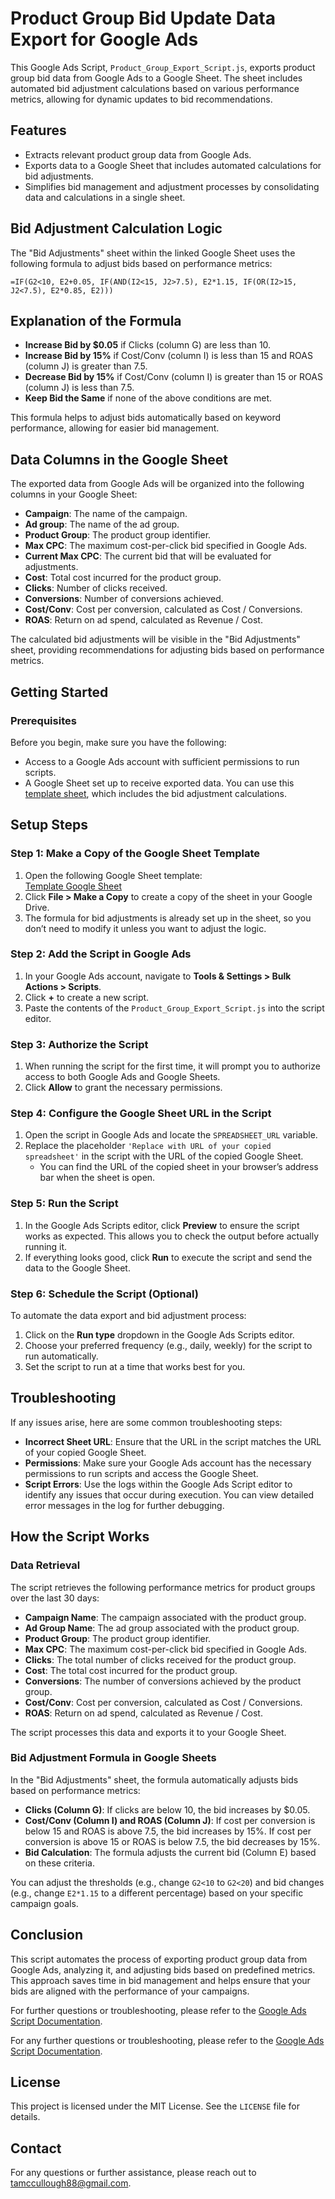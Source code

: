 # Product Group Bid Update Data Export for Google Ads

This Google Ads Script, `Product_Group_Export_Script.js`, exports product group bid data from Google Ads to a Google Sheet. The sheet includes automated bid adjustment calculations based on various performance metrics, allowing for dynamic updates to bid recommendations.

## Features
- Extracts relevant product group data from Google Ads.
- Exports data to a Google Sheet that includes automated calculations for bid adjustments.
- Simplifies bid management and adjustment processes by consolidating data and calculations in a single sheet.

## Bid Adjustment Calculation Logic

The "Bid Adjustments" sheet within the linked Google Sheet uses the following formula to adjust bids based on performance metrics:

```excel
=IF(G2<10, E2+0.05, IF(AND(I2<15, J2>7.5), E2*1.15, IF(OR(I2>15, J2<7.5), E2*0.85, E2)))
```

## Explanation of the Formula

- **Increase Bid by $0.05** if Clicks (column G) are less than 10.
- **Increase Bid by 15%** if Cost/Conv (column I) is less than 15 and ROAS (column J) is greater than 7.5.
- **Decrease Bid by 15%** if Cost/Conv (column I) is greater than 15 or ROAS (column J) is less than 7.5.
- **Keep Bid the Same** if none of the above conditions are met.

This formula helps to adjust bids automatically based on keyword performance, allowing for easier bid management.

## Data Columns in the Google Sheet

The exported data from Google Ads will be organized into the following columns in your Google Sheet:

- **Campaign**: The name of the campaign.
- **Ad group**: The name of the ad group.
- **Product Group**: The product group identifier.
- **Max CPC**: The maximum cost-per-click bid specified in Google Ads.
- **Current Max CPC**: The current bid that will be evaluated for adjustments.
- **Cost**: Total cost incurred for the product group.
- **Clicks**: Number of clicks received.
- **Conversions**: Number of conversions achieved.
- **Cost/Conv**: Cost per conversion, calculated as Cost / Conversions.
- **ROAS**: Return on ad spend, calculated as Revenue / Cost.

The calculated bid adjustments will be visible in the "Bid Adjustments" sheet, providing recommendations for adjusting bids based on performance metrics.

## Getting Started

### Prerequisites

Before you begin, make sure you have the following:

- Access to a Google Ads account with sufficient permissions to run scripts.
- A Google Sheet set up to receive exported data. You can use this [template sheet](https://docs.google.com/spreadsheets/d/1TL3KIB1_xpUxOkOnVHEYEqyDhDRGOcFBZr3xP5HxWCg/edit?gid=1651756630#gid=1651756630), which includes the bid adjustment calculations.

## Setup Steps

### Step 1: Make a Copy of the Google Sheet Template

1. Open the following Google Sheet template:  
   [Template Google Sheet](https://docs.google.com/spreadsheets/d/1TL3KIB1_xpUxOkOnVHEYEqyDhDRGOcFBZr3xP5HxWCg/edit?gid=1651756630#gid=1651756630)
2. Click **File > Make a Copy** to create a copy of the sheet in your Google Drive.
3. The formula for bid adjustments is already set up in the sheet, so you don’t need to modify it unless you want to adjust the logic.

### Step 2: Add the Script in Google Ads

1. In your Google Ads account, navigate to **Tools & Settings > Bulk Actions > Scripts**.
2. Click **+** to create a new script.
3. Paste the contents of the `Product_Group_Export_Script.js` into the script editor.

### Step 3: Authorize the Script

1. When running the script for the first time, it will prompt you to authorize access to both Google Ads and Google Sheets.
2. Click **Allow** to grant the necessary permissions.

### Step 4: Configure the Google Sheet URL in the Script

1. Open the script in Google Ads and locate the `SPREADSHEET_URL` variable.
2. Replace the placeholder `'Replace with URL of your copied spreadsheet'` in the script with the URL of the copied Google Sheet.
   - You can find the URL of the copied sheet in your browser’s address bar when the sheet is open.

### Step 5: Run the Script

1. In the Google Ads Scripts editor, click **Preview** to ensure the script works as expected. This allows you to check the output before actually running it.
2. If everything looks good, click **Run** to execute the script and send the data to the Google Sheet.

### Step 6: Schedule the Script (Optional)

To automate the data export and bid adjustment process:

1. Click on the **Run type** dropdown in the Google Ads Scripts editor.
2. Choose your preferred frequency (e.g., daily, weekly) for the script to run automatically.
3. Set the script to run at a time that works best for you.

## Troubleshooting

If any issues arise, here are some common troubleshooting steps:

- **Incorrect Sheet URL**: Ensure that the URL in the script matches the URL of your copied Google Sheet.
- **Permissions**: Make sure your Google Ads account has the necessary permissions to run scripts and access the Google Sheet.
- **Script Errors**: Use the logs within the Google Ads Script editor to identify any issues that occur during execution. You can view detailed error messages in the log for further debugging.

## How the Script Works

### Data Retrieval

The script retrieves the following performance metrics for product groups over the last 30 days:

- **Campaign Name**: The campaign associated with the product group.
- **Ad Group Name**: The ad group associated with the product group.
- **Product Group**: The product group identifier.
- **Max CPC**: The maximum cost-per-click bid specified in Google Ads.
- **Clicks**: The total number of clicks received for the product group.
- **Cost**: The total cost incurred for the product group.
- **Conversions**: The number of conversions achieved by the product group.
- **Cost/Conv**: Cost per conversion, calculated as Cost / Conversions.
- **ROAS**: Return on ad spend, calculated as Revenue / Cost.

The script processes this data and exports it to your Google Sheet.

### Bid Adjustment Formula in Google Sheets

In the "Bid Adjustments" sheet, the formula automatically adjusts bids based on performance metrics:

- **Clicks (Column G)**: If clicks are below 10, the bid increases by $0.05.
- **Cost/Conv (Column I) and ROAS (Column J)**: If cost per conversion is below 15 and ROAS is above 7.5, the bid increases by 15%. If cost per conversion is above 15 or ROAS is below 7.5, the bid decreases by 15%.
- **Bid Calculation**: The formula adjusts the current bid (Column E) based on these criteria.

You can adjust the thresholds (e.g., change `G2<10` to `G2<20`) and bid changes (e.g., change `E2*1.15` to a different percentage) based on your specific campaign goals.

## Conclusion

This script automates the process of exporting product group data from Google Ads, analyzing it, and adjusting bids based on predefined metrics. This approach saves time in bid management and helps ensure that your bids are aligned with the performance of your campaigns.

For further questions or troubleshooting, please refer to the [Google Ads Script Documentation](https://developers.google.com/google-ads/scripts/docs/overview).


For any further questions or troubleshooting, please refer to the [Google Ads Script Documentation](https://developers.google.com/google-ads/scripts/docs/overview).

## License

This project is licensed under the MIT License. See the `LICENSE` file for details.

## Contact

For any questions or further assistance, please reach out to tamccullough88@gmail.com.

